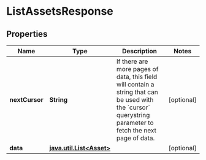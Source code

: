 

# ListAssetsResponse

## Properties

Name | Type | Description | Notes
------------ | ------------- | ------------- | -------------
**nextCursor** | **String** | If there are more pages of data, this field will contain a string that can be used with the &#x60;cursor&#x60; querystring parameter to fetch the next page of data. |  [optional]
**data** | [**java.util.List&lt;Asset&gt;**](Asset.md) |  |  [optional]



